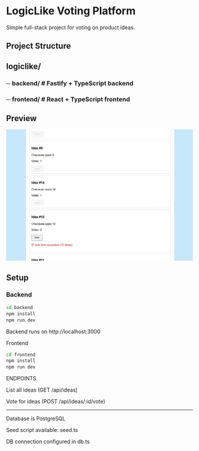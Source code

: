 # LogicLike Voting Platform

Simple full-stack project for voting on product ideas.

## Project Structure
## logiclike/
### ─ backend/ # Fastify + TypeScript backend
### ─ frontend/ # React + TypeScript frontend

## Preview
![Screenshot](frontend/src/assets/screenshot.jpg)

## Setup

### Backend

```bash
cd backend
npm install
npm run dev
```

Backend runs on http://localhost:3000

Frontend
```bash
cd frontend
npm install
npm run dev
```

ENDPOINTS

List all ideas (GET /api/ideas)

Vote for ideas (POST /api/ideas/:id/vote)


---

Database is PostgreSQL 

Seed script available: seed.ts

DB connection configured in db.ts
